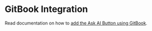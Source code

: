 # GitBook Integration

Read documentation on how to [add the Ask AI Button using GitBook](https://ask-ai-button.io/docs/integrations/gitbook).